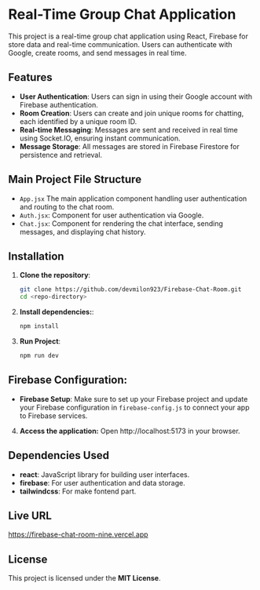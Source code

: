 # Real-Time Group Chat Application

This project is a real-time group chat application using React, Firebase for store data and real-time communication. Users can authenticate with Google, create rooms, and send messages in real time.

## Features

- **User Authentication**: Users can sign in using their Google account with Firebase authentication.
- **Room Creation**: Users can create and join unique rooms for chatting, each identified by a unique room ID.
- **Real-time Messaging**: Messages are sent and received in real time using Socket.IO, ensuring instant communication.
- **Message Storage**: All messages are stored in Firebase Firestore for persistence and retrieval.

## Main Project File Structure

- `App.jsx` The main application component handling user authentication and routing to the chat room.
- `Auth.jsx`: Component for user authentication via Google.
- `Chat.jsx`: Component for rendering the chat interface, sending messages, and displaying chat history.

## Installation

1. **Clone the repository**:

   ```bash
   git clone https://github.com/devmilon923/Firebase-Chat-Room.git
   cd <repo-directory>

   ```

2. **Install dependencies:**:

   ```bash
   npm install

   ```

3. **Run Project**:

   ```bash
   npm run dev
   ```

## Firebase Configuration:

- **Firebase Setup**: Make sure to set up your Firebase project and update your Firebase configuration in `firebase-config.js` to connect your app to Firebase services.

4. **Access the application:** Open http://localhost:5173 in your browser.

## Dependencies Used

- **react**: JavaScript library for building user interfaces.
- **firebase**: For user authentication and data storage.
- **tailwindcss**: For make fontend part.

## Live URL

https://firebase-chat-room-nine.vercel.app

## License

This project is licensed under the **MIT License**.
